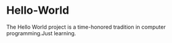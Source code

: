 # Hello-World
The Hello World project is a time-honored tradition in computer programming.Just learning.
